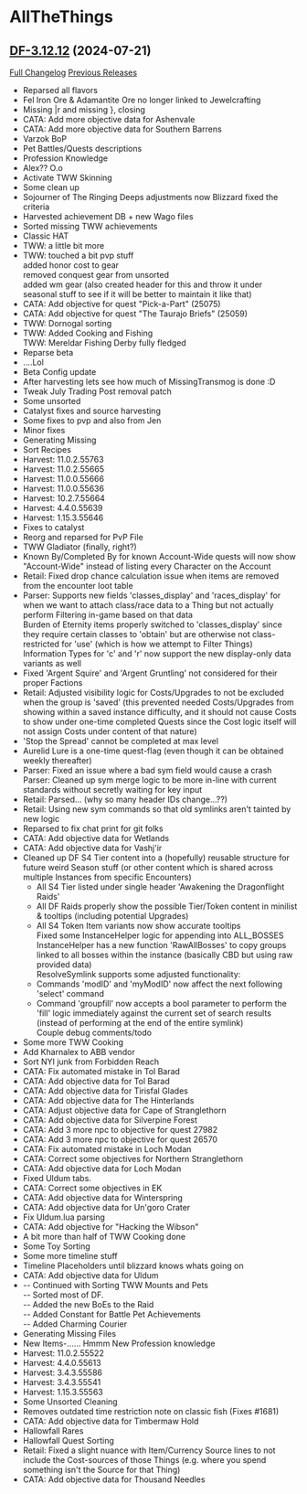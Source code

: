 # AllTheThings

## [DF-3.12.12](https://github.com/DFortun81/AllTheThings/tree/DF-3.12.12) (2024-07-21)
[Full Changelog](https://github.com/DFortun81/AllTheThings/compare/DF-3.12.11...DF-3.12.12) [Previous Releases](https://github.com/DFortun81/AllTheThings/releases)

- Reparsed all flavors  
- Fel Iron Ore & Adamantite Ore no longer linked to Jewelcrafting  
- Missing |r and missing }, closing  
- CATA: Add more objective data for Ashenvale  
- CATA: Add more objective data for Southern Barrens  
- Varzok BoP  
- Pet Battles/Quests descriptions  
- Profession Knowledge  
- Alex?? O.o  
- Activate TWW Skinning  
- Some clean up  
- Sojourner of The Ringing Deeps adjustments now Blizzard fixed the criteria  
- Harvested achievement DB + new Wago files  
- Sorted missing TWW achievements  
- Classic HAT  
- TWW: a little bit more  
- TWW: touched a bit pvp stuff  
    added honor cost to gear  
    removed conquest gear from unsorted  
    added wm gear (also created header for this and throw it under seasonal stuff to see if it will be better to maintain it like that)  
- CATA: Add objective for quest "Pick-a-Part" (25075)  
- CATA: Add objective for quest "The Taurajo Briefs" (25059)  
- TWW: Dornogal sorting  
- TWW: Added Cooking and Fishing  
    TWW: Mereldar Fishing Derby fully fledged  
- Reparse beta  
- ....Lol  
- Beta Config update  
- After harvesting lets see how much of MissingTransmog is done :D  
- Tweak July Trading Post removal patch  
- Some unsorted  
- Catalyst fixes and source harvesting  
- Some fixes to pvp and also from Jen  
- Minor fixes  
- Generating Missing  
- Sort Recipes  
- Harvest: 11.0.2.55763  
- Harvest: 11.0.2.55665  
- Harvest: 11.0.0.55666  
- Harvest: 11.0.0.55636  
- Harvest: 10.2.7.55664  
- Harvest: 4.4.0.55639  
- Harvest: 1.15.3.55646  
- Fixes to catalyst  
- Reorg and reparsed for PvP File  
- TWW Gladiator (finally, right?)  
- Known By/Completed By for known Account-Wide quests will now show "Account-Wide" instead of listing every Character on the Account  
- Retail: Fixed drop chance calculation issue when items are removed from the encounter loot table  
- Parser: Supports new fields 'classes\_display' and 'races\_display' for when we want to attach class/race data to a Thing but not actually perform Filtering in-game based on that data  
    Burden of Eternity items properly switched to 'classes\_display' since they require certain classes to 'obtain' but are otherwise not class-restricted for 'use' (which is how we attempt to Filter Things)  
    Information Types for 'c' and 'r' now support the new display-only data variants as well  
- Fixed 'Argent Squire' and 'Argent Gruntling' not considered for their proper Factions  
- Retail: Adjusted visibility logic for Costs/Upgrades to not be excluded when the group is 'saved' (this prevented needed Costs/Upgrades from showing within a saved instance difficulty, and it should not cause Costs to show under one-time completed Quests since the Cost logic itself will not assign Costs under content of that nature)  
- 'Stop the Spread' cannot be completed at max level  
- Aurelid Lure is a one-time quest-flag (even though it can be obtained weekly thereafter)  
- Parser: Fixed an issue where a bad sym field would cause a crash  
    Parser: Cleaned up sym merge logic to be more in-line with current standards without secretly waiting for key input  
- Retail: Parsed... (why so many header IDs change...??)  
- Retail: Using new sym commands so that old symlinks aren't tainted by new logic  
- Reparsed to fix chat print for git folks  
- CATA: Add objective data for Wetlands  
- CATA: Add objective data for Vashj'ir  
- Cleaned up DF S4 Tier content into a (hopefully) reusable structure for future weird Season stuff (or other content which is shared across multiple Instances from specific Encounters)  
    * All S4 Tier listed under single header 'Awakening the Dragonflight Raids'  
    * All DF Raids properly show the possible Tier/Token content in minilist & tooltips (including potential Upgrades)  
    * All S4 Token Item variants now show accurate tooltips  
    Fixed some InstanceHelper logic for appending into ALL\_BOSSES  
    InstanceHelper has a new function 'RawAllBosses' to copy groups linked to all bosses within the instance (basically CBD but using raw provided data)  
    ResolveSymlink supports some adjusted functionality:  
    * Commands 'modID' and 'myModID' now affect the next following 'select' command  
    * Command 'groupfill' now accepts a bool parameter to perform the 'fill' logic immediately against the current set of search results (instead of performing at the end of the entire symlink)  
    Couple debug comments/todo  
- Some more TWW Cooking  
- Add Kharnalex to ABB vendor  
- Sort NYI junk from Forbidden Reach  
- CATA: Fix automated mistake in Tol Barad  
- CATA: Add objective data for Tol Barad  
- CATA: Add objective data for Tirisfal Glades  
- CATA: Add objective data for The Hinterlands  
- CATA: Adjust objective data for Cape of Stranglethorn  
- CATA: Add objective data for Silverpine Forest  
- CATA: Add 3 more npc to objective for quest 27982  
- CATA: Add 3 more npc to objective for quest 26570  
- CATA: Fix automated mistake in Loch Modan  
- CATA: Correct some objectives for Northern Stranglethorn  
- CATA: Add objective data for Loch Modan  
- Fixed Uldum tabs.  
- CATA: Correct some objectives in EK  
- CATA: Add objective data for Winterspring  
- CATA: Add objective data for Un'goro Crater  
- Fix Uldum.lua parsing  
- CATA: Add objective for "Hacking the Wibson"  
- A bit more than half of TWW Cooking done  
- Some Toy Sorting  
- Some more timeline stuff  
- Timeline Placeholders until blizzard knows whats going on  
- CATA: Add objective data for Uldum  
- -- Continued with Sorting TWW Mounts and Pets  
    -- Sorted most of DF.  
    -- Added the new BoEs to the Raid  
    -- Added Constant for Battle Pet Achievements  
    -- Added Charming Courier  
- Generating Missing Files  
- New Items-...... Hmmm New Profession knowledge  
- Harvest: 11.0.2.55522  
- Harvest: 4.4.0.55613  
- Harvest: 3.4.3.55586  
- Harvest: 3.4.3.55541  
- Harvest: 1.15.3.55563  
- Some Unsorted Cleaning  
- Removes outdated time restriction note on classic fish (Fixes #1681)  
- CATA: Add objective data for Timbermaw Hold  
- Hallowfall Rares  
- Hallowfall Quest Sorting  
- Retail: Fixed a slight nuance with Item/Currency Source lines to not include the Cost-sources of those Things (e.g. where you spend something isn't the Source for that Thing)  
- CATA: Add objective data for Thousand Needles  
